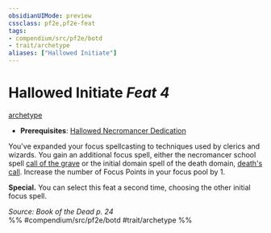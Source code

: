 ```yaml
---
obsidianUIMode: preview
cssclass: pf2e,pf2e-feat
tags:
- compendium/src/pf2e/botd
- trait/archetype
aliases: ["Hallowed Initiate"]
---
```

# Hallowed Initiate  *Feat 4*  
[archetype](../../Rules/traits/archetype.md)  

- **Prerequisites**: [Hallowed Necromancer Dedication](hallowed-necromancer-dedication-botd.md)

You've expanded your focus spellcasting to techniques used by clerics and wizards. You gain an additional focus spell, either the necromancer school spell [call of the grave](../spells/call-of-the-grave.md) or the initial domain spell of the death domain, [death's call](../spells/deaths-call.md). Increase the number of Focus Points in your focus pool by 1.

**Special.** You can select this feat a second time, choosing the other initial focus spell.

*Source: Book of the Dead p. 24*  
%% #compendium/src/pf2e/botd #trait/archetype %%